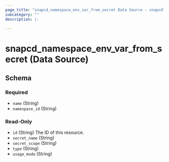 ```yaml
---
page_title: "snapcd_namespace_env_var_from_secret Data Source - snapcd"
subcategory: ""
description: |-
  
---
```


# snapcd_namespace_env_var_from_secret (Data Source)






<!-- schema generated by tfplugindocs -->
## Schema

### Required

- `name` (String)
- `namespace_id` (String)

### Read-Only

- `id` (String) The ID of this resource.
- `secret_name` (String)
- `secret_scope` (String)
- `type` (String)
- `usage_mode` (String)
